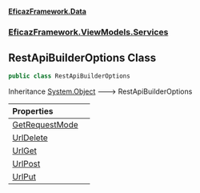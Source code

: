 #### [EficazFramework.Data](EficazFrameworkData.md 'EficazFramework Data')
### [EficazFramework.ViewModels.Services](EficazFrameworkData.md#EficazFramework.ViewModels.Services 'EficazFramework.ViewModels.Services')

## RestApiBuilderOptions Class

```csharp
public class RestApiBuilderOptions
```

Inheritance [System.Object](https://docs.microsoft.com/en-us/dotnet/api/System.Object 'System.Object') &#129106; RestApiBuilderOptions

| Properties | |
| :--- | :--- |
| [GetRequestMode](EficazFramework.ViewModels.Services/RestApiBuilderOptions/GetRequestMode.md 'EficazFramework.ViewModels.Services.RestApiBuilderOptions.GetRequestMode') | |
| [UrlDelete](EficazFramework.ViewModels.Services/RestApiBuilderOptions/UrlDelete.md 'EficazFramework.ViewModels.Services.RestApiBuilderOptions.UrlDelete') | |
| [UrlGet](EficazFramework.ViewModels.Services/RestApiBuilderOptions/UrlGet.md 'EficazFramework.ViewModels.Services.RestApiBuilderOptions.UrlGet') | |
| [UrlPost](EficazFramework.ViewModels.Services/RestApiBuilderOptions/UrlPost.md 'EficazFramework.ViewModels.Services.RestApiBuilderOptions.UrlPost') | |
| [UrlPut](EficazFramework.ViewModels.Services/RestApiBuilderOptions/UrlPut.md 'EficazFramework.ViewModels.Services.RestApiBuilderOptions.UrlPut') | |
